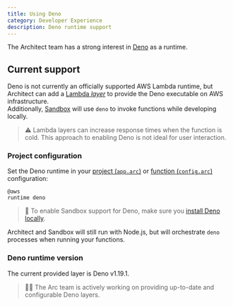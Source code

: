```yaml
---
title: Using Deno
category: Developer Experience
description: Deno runtime support
---
```


The Architect team has a strong interest in [Deno](https://deno.land/) as a runtime.

## Current support

Deno is not currently an officially supported AWS Lambda runtime, but Architect can add a [Lambda _layer_](https://docs.aws.amazon.com/lambda/latest/dg/gettingstarted-concepts.html#gettingstarted-concepts-layer) to provide the Deno executable on AWS infrastructure.  
Additionally, [Sandbox](../../reference/cli/sandbox) will use `deno` to invoke functions while developing locally.

> ⚠️  Lambda layers can increase response times when the function is cold. This approach to enabling Deno is not ideal for user interaction.

### Project configuration

Set the Deno runtime in your [project (`app.arc`)](../../reference/project-manifest/aws) or [function (`config.arc`)](../configuration/function-config) configuration:

```arc
@aws
runtime deno
```

> 🦕  To enable Sandbox support for Deno, make sure you [install Deno locally](https://deno.land/#installation).  

Architect and Sandbox will still run with Node.js, but will orchestrate `deno` processes when running your functions.

### Deno runtime version

The current provided layer is Deno v1.19.1.

> 🧑‍🔬  The Arc team is actively working on providing up-to-date and configurable Deno layers.
